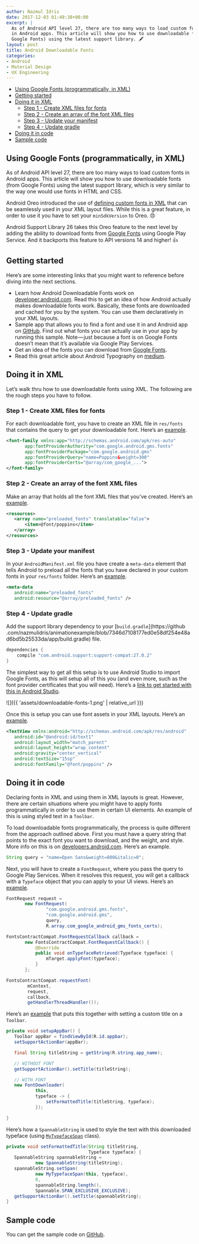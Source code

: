 ```yaml
---
author: Nazmul Idris
date: 2017-12-03 01:49:38+00:00
excerpt: |
  As of Android API level 27, there are too many ways to load custom fonts
  in Android apps. This article will show you how to use downloadable fonts (from
  Google Fonts) using the latest support library. 🖋
layout: post
title: Android Downloadable Fonts
categories:
- Android
- Material Design
- UX Engineering
---
```

<!-- START doctoc generated TOC please keep comment here to allow auto update -->
<!-- DON'T EDIT THIS SECTION, INSTEAD RE-RUN doctoc TO UPDATE -->


- [Using Google Fonts (programmatically, in XML)](#using-google-fonts-programmatically-in-xml)
- [Getting started](#getting-started)
- [Doing it in XML](#doing-it-in-xml)
  - [Step 1 - Create XML files for fonts](#step-1---create-xml-files-for-fonts)
  - [Step 2 - Create an array of the font XML files](#step-2---create-an-array-of-the-font-xml-files)
  - [Step 3 - Update your manifest](#step-3---update-your-manifest)
  - [Step 4 - Update gradle](#step-4---update-gradle)
- [Doing it in code](#doing-it-in-code)
- [Sample code](#sample-code)

<!-- END doctoc generated TOC please keep comment here to allow auto update -->


## Using Google Fonts (programmatically, in XML)

As of Android API level 27, there are too many ways to load custom fonts in Android apps. This article will show you how to use downloadable fonts (from Google Fonts) using the latest support library, which is very similar to the way one would use fonts in HTML and CSS.

Android Oreo introduced the use of [defining custom fonts in XML](https://developer.android.com/guide/topics/ui/look-and-feel/fonts-in-xml.html) that can be seamlessly used in your XML layout files. While this is a great feature, in order to use it you have to set your `minSdkVersion` to Oreo. 😠

Android Support Library 26 takes this Oreo feature to the next level by adding the ability to download fonts from [Google Fonts](https://fonts.google.com/) using Google Play Service. And it backports this feature to API versions 14 and higher! 👍

## Getting started

Here’s are some interesting links that you might want to reference before diving into the next sections.

  * Learn how Android Downloadable Fonts work on [developer.android.com](https://developer.android.com/guide/topics/ui/look-and-feel/downloadable-fonts.html#via-android-studio). Read this to get an idea of how Android actually makes downloadable fonts work. Basically, these fonts are downloaded and cached for you by the system. You can use them declaratively in your XML layouts.
  * Sample app that allows you to find a font and use it in and Android app on [GitHub](https://github.com/googlesamples/android-DownloadableFonts). Find out what fonts you can actually use in your app by running this sample. Note — just because a font is on Google Fonts doesn’t mean that it’s available via Google Play Services.
  * Get an idea of the fonts you can download from [Google Fonts](https://fonts.google.com/).
  * Read this great article about Android Typography on [medium](https://medium.com/google-design/the-android-developers-guide-to-better-typography-97e11bb0e261?__s=rin3mktnhaqkjej32qyg).

## Doing it in XML

Let’s walk thru how to use downloadable fonts using XML. The following are the rough steps you have to follow.

### Step 1 - Create XML files for fonts
For each downloadable font, you have to create an XML file in `res/fonts` that contains the query to get your downloadable font. Here’s an 
[example](https://github.com/nazmulidris/animationexample/blob/da933ae283eead8d2fb536a1a1ecf2fbb46368af/app/src/main/res/font/poppins.xml).

```xml
<font-family xmlns:app="http://schemas.android.com/apk/res-auto"
       app:fontProviderAuthority="com.google.android.gms.fonts"
       app:fontProviderPackage="com.google.android.gms"
       app:fontProviderQuery="name=Poppins&weight=300"
       app:fontProviderCerts="@array/com_google_...">
</font-family>
```
### Step 2 - Create an array of the font XML files
Make an array that holds all the font XML files that you’ve created. Here’s an 
[example](https://github.com/nazmulidris/animationexample/blob/da933ae283eead8d2fb536a1a1ecf2fbb46368af/app/src/main/res/values/preloaded_fonts.xml).

```xml
<resources>
   <array name="preloaded_fonts" translatable="false">
       <item>@font/poppins</item>
   </array>
</resources>
```

### Step 3 - Update your manifest
In your `AndroidManifest.xml` file you have create a `meta-data` element that tells 
Android to preload all the fonts that you have declared in your custom fonts in your `res/fonts` folder. Here’s an [example](https://github.com/nazmulidris/animationexample/blob/de3a556224091e25cbf118ba332bb2dffa8621e0/app/src/main/AndroidManifest.xml).

```xml
<meta-data
   android:name="preloaded_fonts"
   android:resource="@array/preloaded_fonts" />
```

### Step 4 - Update gradle
Add the support library dependency to your [`build.gradle`](https://github
.com/nazmulidris/animationexample/blob/7346d7108177ed0e58df254e48ad6bd5b25533da/app/build.gradle) file.

```groovy
dependencies {
    compile "com.android.support:support-compat:27.0.2"
}
```

The simplest way to get all this setup is to use Android Studio to import Google Fonts, as this will setup all of this you (and even more, such as the font provider certificates that you will need). Here’s a [link to get started with this in Android Studio](https://developer.android.com/guide/topics/ui/look-and-feel/downloadable-fonts.html#via-android-studio).

![]({{ 'assets/downloadable-fonts-1.png' | relative_url }})

Once this is setup you can use font assets in your XML layouts. Here’s an [example](https://github.com/nazmulidris/animationexample/blob/da933ae283eead8d2fb536a1a1ecf2fbb46368af/app/src/main/res/layout/listitem.xml).

```xml
<TextView xmlns:android="http://schemas.android.com/apk/res/android"
   android:id="@android:id/text1"
   android:layout_width="match_parent"
   android:layout_height="wrap_content"
   android:gravity="center_vertical"
   android:textSize="15sp"
   android:fontFamily="@font/poppins" />
```
## Doing it in code

Declaring fonts in XML and using them in XML layouts is great. However, there are certain situations where you might have to apply fonts programmatically in order to use them in certain UI elements. An example of this is using styled text in a `Toolbar`.

To load downloadable fonts programmatically, the process is quite different from the approach outlined above. First you must have a query string that points to the exact font you want to download, and the weight, and style. More info on this is on [developers.android.com](https://developers.google.com/fonts/docs/android). Here’s an example.

```java
String query = "name=Open Sans&weight=800&italic=0";
```

Next, you will have to create a `FontRequest`, where you pass the query to Google Play Services. When it resolves this request, you will get a callback with a `Typeface` object that you can apply to your UI views. Here’s an [example](https://github.com/nazmulidris/animationexample/blob/da933ae283eead8d2fb536a1a1ecf2fbb46368af/app/src/main/java/com/animationexample/rocketlaunch/downloadablefonts/FontDownloader.java).

```java
FontRequest request =
       new FontRequest(
               "com.google.android.gms.fonts",
               "com.google.android.gms",
               query,
               R.array.com_google_android_gms_fonts_certs);

FontsContractCompat.FontRequestCallback callback =
       new FontsContractCompat.FontRequestCallback() {
           @Override
           public void onTypefaceRetrieved(Typeface typeface) {
               mTarget.applyFont(typeface);
           }
       };

FontsContractCompat.requestFont(
        mContext, 
        request, 
        callback, 
        getHandlerThreadHandler());
```

Here’s an [example](https://github.com/nazmulidris/animationexample/blob/de3a556224091e25cbf118ba332bb2dffa8621e0/app/src/main/java/com/animationexample/rocketlaunch/ListActivity.java) that puts this together with setting a custom title on a `Toolbar`.

```java
private void setupAppBar() {
   Toolbar appBar = findViewById(R.id.appbar);
   setSupportActionBar(appBar);

   final String titleString = getString(R.string.app_name);

   // WITHOUT FONT
   getSupportActionBar().setTitle(titleString);

   // WITH FONT
   new FontDownloader(
           this,
           typeface -> {
               setFormattedTitle(titleString, typeface);
           });

}
```

Here’s how a `SpannableString` is used to style the text with this downloaded typeface (using 
[`MyTypefaceSpan`](https://github.com/nazmulidris/animationexample/blob/da933ae283eead8d2fb536a1a1ecf2fbb46368af/app/src/main/java/com/animationexample/rocketlaunch/downloadablefonts/MyTypefaceSpan.java) class).

```java
private void setFormattedTitle(String titleString, 
                               Typeface typeface) {
   SpannableString spannableString = 
           new SpannableString(titleString);
   spannableString.setSpan(
           new MyTypefaceSpan(this, typeface),
           0,
           spannableString.length(),
           Spannable.SPAN_EXCLUSIVE_EXCLUSIVE);
   getSupportActionBar().setTitle(spannableString);
}
```
## Sample code

You can get the sample code on [GitHub](https://github.com/nazmulidris/animationexample).